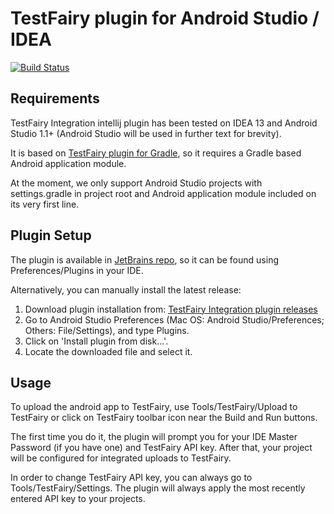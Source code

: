 # TestFairy plugin for Android Studio / IDEA

[![Build Status](https://magnum.travis-ci.com/testfairy/testfairy-android-studio-plugin.svg?token=dEpogdhSnM976NXR45qA&branch=master)](https://magnum.travis-ci.com/testfairy/testfairy-android-studio-plugin)

## Requirements
TestFairy Integration intellij plugin has been tested on IDEA 13 and Android Studio 1.1+ (Android Studio will be used in further text for brevity).

It is based on [TestFairy plugin for Gradle](https://github.com/testfairy/testfairy-gradle-plugin),
so it requires a Gradle based Android application module.

At the moment, we only support Android Studio projects with settings.gradle in project root
and Android application module included on its very first line.

## Plugin Setup
The plugin is available in [JetBrains repo](https://plugins.jetbrains.com/plugin/7845?pr=), so it can be found using Preferences/Plugins in your IDE.

Alternatively, you can manually install the latest release:
1. Download plugin installation from: [TestFairy Integration plugin releases](https://github.com/testfairy/testfairy-android-studio-plugin/releases)
1. Go to Android Studio Preferences (Mac OS: Android Studio/Preferences; Others: File/Settings), and type Plugins.
1. Click on 'Install plugin from disk...'.
1. Locate the downloaded file and select it.

## Usage
To upload the android app to TestFairy, use Tools/TestFairy/Upload to TestFairy or click on TestFairy toolbar icon near the Build and Run buttons.

The first time you do it, the plugin will prompt you for your IDE Master Password (if you have one) and TestFairy API key.
After that, your project will be configured for integrated uploads to TestFairy.

In order to change TestFairy API key, you can always go to Tools/TestFairy/Settings.
The plugin will always apply the most recently entered API key to your projects.


